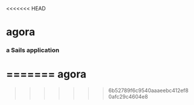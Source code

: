 <<<<<<< HEAD
# agora
### a Sails application
=======
agora
=====
>>>>>>> 6b52789f6c9540aaaeebc412ef80afc29c4604e8
